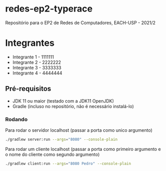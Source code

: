 # redes-ep2-typerace
Repositório para o EP2 de Redes de Computadores, EACH-USP - 2021/2

# Integrantes
* Integrante 1 - 1111111
* Integrante 2 - 2222222
* Integrante 3 - 3333333
* Integrante 4 - 4444444

## Pré-requisitos
* JDK 11 ou maior (testado com a JDK11 OpenJDK)
* Gradle (incluso no repositório, não é necessário instalá-lo)

### Rodando
Para rodar o servidor localhost (passar a porta como unico argumento)
```sh
./gradlew server:run --args="8080" --console-plain
```

Para rodar um cliente localhost (passar a porta como primeiro argumento e o nome do cliente como segundo argumento)
```sh
./gradlew client:run --args="8080 Pedro" --console-plain
```
